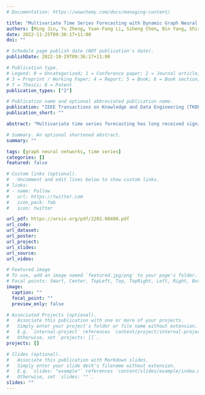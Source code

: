 ```yaml
---
# Documentation: https://wowchemy.com/docs/managing-content/

title: "Multivariate Time Series Forecasting with Dynamic Graph Neural ODEs"
authors: [Ming Jin, Yu Zheng, Yuan-Fang Li, Siheng Chen, Bin Yang, Shirui Pan]
date: 2022-11-25T09:36:17+11:00
doi: ""

# Schedule page publish date (NOT publication's date).
publishDate: 2022-10-29T09:36:17+11:00

# Publication type.
# Legend: 0 = Uncategorized; 1 = Conference paper; 2 = Journal article;
# 3 = Preprint / Working Paper; 4 = Report; 5 = Book; 6 = Book section;
# 7 = Thesis; 8 = Patent
publication_types: ["2"]

# Publication name and optional abbreviated publication name.
publication: "IEEE Transactions on Knowledge and Data Engineering (TKDE)"
publication_short: ""

abstract: "Multivariate time series forecasting has long received significant attention in real-world applications, such as energy consumption and traffic prediction. While recent methods demonstrate good forecasting abilities, they suffer from three fundamental limitations. (i) Discrete neural architectures: Interlacing individually parameterized spatial and temporal blocks to encode rich underlying patterns leads to discontinuous latent state trajectories and higher forecasting numerical errors. (ii) High complexity: Discrete approaches complicate models with dedicated designs and redundant parameters, leading to higher computational and memory overheads. (iii) Reliance on graph priors: Relying on predefined static graph structures limits their effectiveness and practicability in real-world applications. In this paper, we address all the above limitations by proposing a continuous model to forecast Multivariate Time series with dynamic Graph neural Ordinary Differential Equations (MTGODE). Specifically, we first abstract multivariate time series into dynamic graphs with time-evolving node features and unknown graph structures. Then, we design and solve a neural ODE to complement missing graph topologies and unify both spatial and temporal message passing, allowing deeper graph propagation and fine-grained temporal information aggregation to characterize stable and precise latent spatial-temporal dynamics. Our experiments demonstrate the superiorities of MTGODE from various perspectives on five time series benchmark datasets."

# Summary. An optional shortened abstract.
summary: ""

tags: [graph neural networks, time series]
categories: []
featured: false

# Custom links (optional).
#   Uncomment and edit lines below to show custom links.
# links:
# - name: Follow
#   url: https://twitter.com
#   icon_pack: fab
#   icon: twitter

url_pdf: https://arxiv.org/pdf/2202.08408.pdf
url_code:
url_dataset:
url_poster:
url_project:
url_slides:
url_source:
url_video:

# Featured image
# To use, add an image named `featured.jpg/png` to your page's folder. 
# Focal points: Smart, Center, TopLeft, Top, TopRight, Left, Right, BottomLeft, Bottom, BottomRight.
image:
  caption: ""
  focal_point: ""
  preview_only: false

# Associated Projects (optional).
#   Associate this publication with one or more of your projects.
#   Simply enter your project's folder or file name without extension.
#   E.g. `internal-project` references `content/project/internal-project/index.md`.
#   Otherwise, set `projects: []`.
projects: []

# Slides (optional).
#   Associate this publication with Markdown slides.
#   Simply enter your slide deck's filename without extension.
#   E.g. `slides: "example"` references `content/slides/example/index.md`.
#   Otherwise, set `slides: ""`.
slides: ""
---
```

